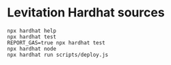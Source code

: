 # Levitation Hardhat sources


```shell
npx hardhat help
npx hardhat test
REPORT_GAS=true npx hardhat test
npx hardhat node
npx hardhat run scripts/deploy.js
```
